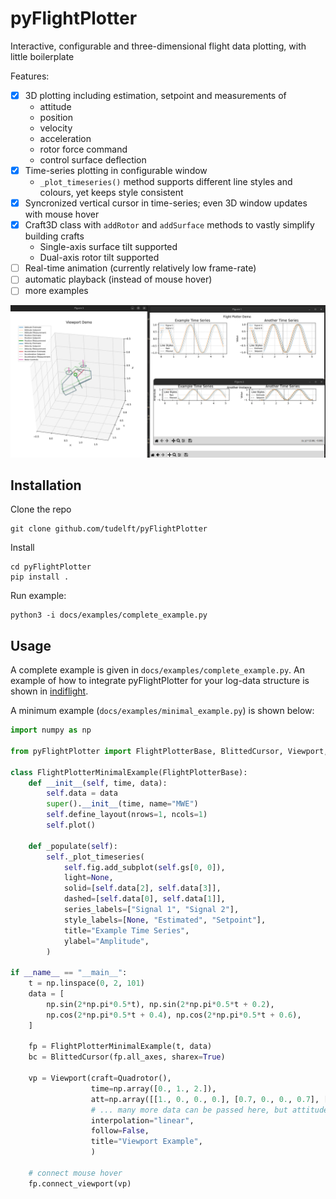 # pyFlightPlotter
Interactive, configurable and three-dimensional flight data plotting, with little boilerplate

Features:
- [x] 3D plotting including estimation, setpoint and measurements of
  - attitude
  - position
  - velocity
  - acceleration
  - rotor force command
  - control surface deflection
- [x] Time-series plotting in configurable window
  - `_plot_timeseries()` method supports different line styles and colours, yet keeps style consistent
- [x] Syncronized vertical cursor in time-series; even 3D window updates with mouse hover
- [x] Craft3D class with `addRotor` and `addSurface` methods to vastly simplify building crafts
  - Single-axis surface tilt supported
  - Dual-axis rotor tilt supported 
- [ ] Real-time animation (currently relatively low frame-rate)
- [ ] automatic playback (instead of mouse hover)
- [ ] more examples

![Overview of pyFlightPlotter](docs/images/overview.png)

## Installation

Clone the repo

    git clone github.com/tudelft/pyFlightPlotter

Install

    cd pyFlightPlotter
    pip install .

Run example:

    python3 -i docs/examples/complete_example.py


## Usage

A complete example is given in `docs/examples/complete_example.py`. An example of how to integrate pyFlightPlotter for your log-data structure is shown in [indiflight](https://github.com/tudelft/indiflight/blob/global_rls/support/LogAnalysis/indiflightPlotter.py).

A minimum example (`docs/examples/minimal_example.py`) is shown below:

```python
import numpy as np

from pyFlightPlotter import FlightPlotterBase, BlittedCursor, Viewport, Quadrotor

class FlightPlotterMinimalExample(FlightPlotterBase):
    def __init__(self, time, data):
        self.data = data
        super().__init__(time, name="MWE")
        self.define_layout(nrows=1, ncols=1)
        self.plot()

    def _populate(self):
        self._plot_timeseries(
            self.fig.add_subplot(self.gs[0, 0]),
            light=None,
            solid=[self.data[2], self.data[3]],
            dashed=[self.data[0], self.data[1]],
            series_labels=["Signal 1", "Signal 2"],
            style_labels=[None, "Estimated", "Setpoint"],
            title="Example Time Series",
            ylabel="Amplitude",
        )

if __name__ == "__main__":
    t = np.linspace(0, 2, 101)
    data = [
        np.sin(2*np.pi*0.5*t), np.sin(2*np.pi*0.5*t + 0.2),
        np.cos(2*np.pi*0.5*t + 0.4), np.cos(2*np.pi*0.5*t + 0.6),
    ]

    fp = FlightPlotterMinimalExample(t, data)
    bc = BlittedCursor(fp.all_axes, sharex=True)

    vp = Viewport(craft=Quadrotor(),
                  time=np.array([0., 1., 2.]),
                  att=np.array([[1., 0., 0., 0.], [0.7, 0., 0., 0.7], [0., 0., 0., 1.]]),
                  # ... many more data can be passed here, but attitude is required
                  interpolation="linear",
                  follow=False,
                  title="Viewport Example",
                  )

    # connect mouse hover
    fp.connect_viewport(vp)
```

